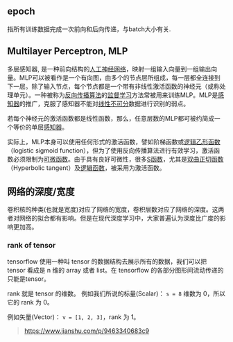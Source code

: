 ## epoch

指所有训练数据完成一次前向和后向传递，与batch大小有关.

## Multilayer Perceptron, MLP

多层感知器, 是一种前向结构的[人工神经网络](https://zh.wikipedia.org/wiki/%E4%BA%BA%E5%B7%A5%E7%A5%9E%E7%BB%8F%E7%BD%91%E7%BB%9C)，映射一组输入向量到一组输出向量。MLP可以被看作是一个有向图，由多个的节点层所组成，每一层都全连接到下一层。除了输入节点，每个节点都是一个带有非线性激活函数的神经元（或称处理单元）。一种被称为[反向传播算法](https://zh.wikipedia.org/wiki/%E5%8F%8D%E5%90%91%E4%BC%A0%E6%92%AD%E7%AE%97%E6%B3%95)的[监督学习](https://zh.wikipedia.org/wiki/%E7%9B%91%E7%9D%A3%E5%AD%A6%E4%B9%A0)方法常被用来训练MLP。MLP是[感知器](https://zh.wikipedia.org/wiki/%E6%84%9F%E7%9F%A5%E5%99%A8)的推广，克服了感知器不能对[线性不可分](https://zh.wikipedia.org/w/index.php?title=%E7%BA%BF%E6%80%A7%E4%B8%8D%E5%8F%AF%E5%88%86&action=edit&redlink=1)数据进行识别的弱点。

若每个神经元的激活函数都是线性函数，那么，任意层数的MLP都可被约简成一个等价的单层[感知器](https://zh.wikipedia.org/wiki/%E6%84%9F%E7%9F%A5%E5%99%A8)。

实际上，MLP本身可以使用任何形式的激活函数，譬如阶梯函数或[逻辑乙形函数](https://zh.wikipedia.org/w/index.php?title=%E9%80%BB%E8%BE%91%E4%B9%99%E5%BD%A2%E5%87%BD%E6%95%B0&action=edit&redlink=1)（logistic sigmoid function），但为了使用反向传播算法进行有效学习，激活函数必须限制为[可微函数](https://zh.wikipedia.org/wiki/%E5%8F%AF%E5%BE%AE%E5%87%BD%E6%95%B0)。由于具有良好可微性，很多[S函数](https://zh.wikipedia.org/wiki/S%E5%87%BD%E6%95%B0)，尤其是[双曲正切函数](https://zh.wikipedia.org/wiki/%E5%8F%8C%E6%9B%B2%E6%AD%A3%E5%88%87%E5%87%BD%E6%95%B0)（Hyperbolic tangent）及[逻辑函数](https://zh.wikipedia.org/wiki/%E9%80%BB%E8%BE%91%E5%87%BD%E6%95%B0)，被采用为激活函数。

## 网络的深度/宽度

卷积核的种类(也就是宽度)对应了网络的宽度，卷积层数对应了网络的深度。这两者对网络的拟合都有影响。但是在现代深度学习中，大家普遍认为深度比广度的影响更加高。

### rank of tensor

tensorflow 使用一种叫 tensor 的数据结构去展示所有的数据，我们可以把 tensor 看成是 n 维的 array 或者 list。在 tensorflow 的各部分图形间流动传递的只能是tensor。

rank 就是 tensor 的维数。
 例如我们所说的标量(Scalar)：
 `s = 8` 维数为 0，所以它的 rank 为 0。

例如矢量(Vector)：
 `v = [1, 2, 3]`，rank 为 1。

> https://www.jianshu.com/p/9463340683c9